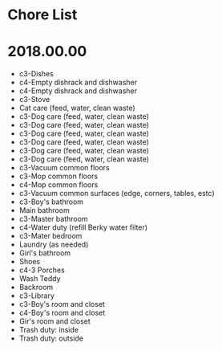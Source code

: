 # Chore List
# 2018.00.00
   * c3-Dishes
   * c4-Empty dishrack and dishwasher
   * c4-Empty dishrack and dishwasher
   * c3-Stove
   * Cat care (feed, water, clean waste)
   * c3-Dog care (feed, water, clean waste)
   * c3-Dog care (feed, water, clean waste)
   * c3-Dog care (feed, water, clean waste)
   * c3-Dog care (feed, water, clean waste)
   * c3-Dog care (feed, water, clean waste)
   * c3-Dog care (feed, water, clean waste)
   * c3-Vacuum common floors
   * c3-Mop common floors
   * c4-Mop common floors
   * c3-Vacuum common surfaces (edge, corners, tables, estc)
   * c3-Boy's bathroom
   * Main bathroom
   * c3-Master bathroom
   * c4-Water duty (refill Berky water filter)
   * c3-Mater bedroom
   * Laundry (as needed)
   * Girl's bathroom
   * Shoes
   * c4-3 Porches
   * Wash Teddy
   * Backroom
   * c3-Library
   * c3-Boy's room and closet
   * c4-Boy's room and closet
   * Gir's room and closet
   * Trash duty: inside
   * Trash duty: outside
